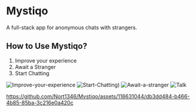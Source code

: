 # Mystiqo
A full-stack app for anonymous chats with strangers.

## How to Use Mystiqo?
1. Improve your experience
2. Await a Stranger
3. Start Chatting

![Improve-your-experience](https://github.com/Nort1346/Mystiqo/assets/118631044/8f385595-08a2-47db-aebc-ca9fc6b8e006)
![Start-Chatting)](https://github.com/Nort1346/Mystiqo/assets/118631044/7890a840-2f98-469e-8d44-5f302a8c65f1)
![Await-a-stranger](https://github.com/Nort1346/Mystiqo/assets/118631044/fc91ab1c-d67a-4636-9ba3-701cf93c57c9)
![Talk](https://github.com/Nort1346/Mystiqo/assets/118631044/5fda9a04-dd83-4ba3-bb67-9cbae65f8827)

https://github.com/Nort1346/Mystiqo/assets/118631044/db3dd484-b466-4b85-85ba-3c216e0a420c
